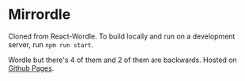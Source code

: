 # Mirrordle

Cloned from React-Wordle. To build locally and run on a development server, run `npm run start`.

Wordle but there's 4 of them and 2 of them are backwards. Hosted on [Github Pages](https://jhalfsharp.github.io/mirrordle).
